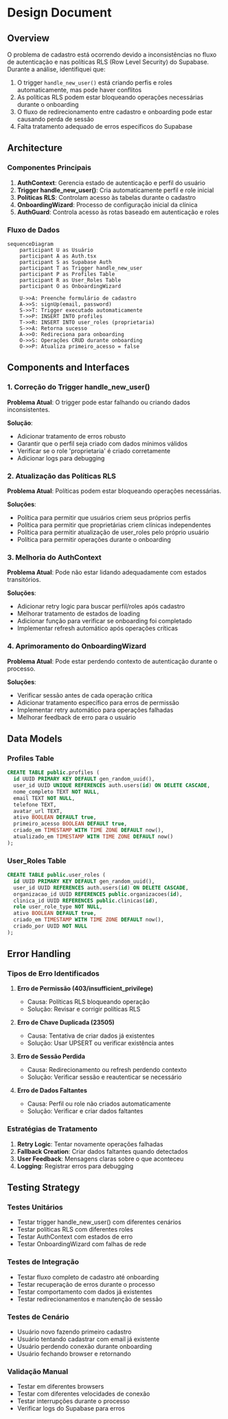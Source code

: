 # Design Document

## Overview

O problema de cadastro está ocorrendo devido a inconsistências no fluxo de autenticação e nas políticas RLS (Row Level Security) do Supabase. Durante a análise, identifiquei que:

1. O trigger `handle_new_user()` está criando perfis e roles automaticamente, mas pode haver conflitos
2. As políticas RLS podem estar bloqueando operações necessárias durante o onboarding
3. O fluxo de redirecionamento entre cadastro e onboarding pode estar causando perda de sessão
4. Falta tratamento adequado de erros específicos do Supabase

## Architecture

### Componentes Principais

1. **AuthContext**: Gerencia estado de autenticação e perfil do usuário
2. **Trigger handle_new_user()**: Cria automaticamente perfil e role inicial
3. **Políticas RLS**: Controlam acesso às tabelas durante o cadastro
4. **OnboardingWizard**: Processo de configuração inicial da clínica
5. **AuthGuard**: Controla acesso às rotas baseado em autenticação e roles

### Fluxo de Dados

```mermaid
sequenceDiagram
    participant U as Usuário
    participant A as Auth.tsx
    participant S as Supabase Auth
    participant T as Trigger handle_new_user
    participant P as Profiles Table
    participant R as User_Roles Table
    participant O as OnboardingWizard
    
    U->>A: Preenche formulário de cadastro
    A->>S: signUp(email, password)
    S->>T: Trigger executado automaticamente
    T->>P: INSERT INTO profiles
    T->>R: INSERT INTO user_roles (proprietaria)
    S->>A: Retorna sucesso
    A->>O: Redireciona para onboarding
    O->>S: Operações CRUD durante onboarding
    O->>P: Atualiza primeiro_acesso = false
```

## Components and Interfaces

### 1. Correção do Trigger handle_new_user()

**Problema Atual**: O trigger pode estar falhando ou criando dados inconsistentes.

**Solução**:
- Adicionar tratamento de erros robusto
- Garantir que o perfil seja criado com dados mínimos válidos
- Verificar se o role 'proprietaria' é criado corretamente
- Adicionar logs para debugging

### 2. Atualização das Políticas RLS

**Problema Atual**: Políticas podem estar bloqueando operações necessárias.

**Soluções**:
- Política para permitir que usuários criem seus próprios perfis
- Política para permitir que proprietárias criem clínicas independentes
- Política para permitir atualização de user_roles pelo próprio usuário
- Política para permitir operações durante o onboarding

### 3. Melhoria do AuthContext

**Problema Atual**: Pode não estar lidando adequadamente com estados transitórios.

**Soluções**:
- Adicionar retry logic para buscar perfil/roles após cadastro
- Melhorar tratamento de estados de loading
- Adicionar função para verificar se onboarding foi completado
- Implementar refresh automático após operações críticas

### 4. Aprimoramento do OnboardingWizard

**Problema Atual**: Pode estar perdendo contexto de autenticação durante o processo.

**Soluções**:
- Verificar sessão antes de cada operação crítica
- Adicionar tratamento específico para erros de permissão
- Implementar retry automático para operações falhadas
- Melhorar feedback de erro para o usuário

## Data Models

### Profiles Table
```sql
CREATE TABLE public.profiles (
  id UUID PRIMARY KEY DEFAULT gen_random_uuid(),
  user_id UUID UNIQUE REFERENCES auth.users(id) ON DELETE CASCADE,
  nome_completo TEXT NOT NULL,
  email TEXT NOT NULL,
  telefone TEXT,
  avatar_url TEXT,
  ativo BOOLEAN DEFAULT true,
  primeiro_acesso BOOLEAN DEFAULT true,
  criado_em TIMESTAMP WITH TIME ZONE DEFAULT now(),
  atualizado_em TIMESTAMP WITH TIME ZONE DEFAULT now()
);
```

### User_Roles Table
```sql
CREATE TABLE public.user_roles (
  id UUID PRIMARY KEY DEFAULT gen_random_uuid(),
  user_id UUID REFERENCES auth.users(id) ON DELETE CASCADE,
  organizacao_id UUID REFERENCES public.organizacoes(id),
  clinica_id UUID REFERENCES public.clinicas(id),
  role user_role_type NOT NULL,
  ativo BOOLEAN DEFAULT true,
  criado_em TIMESTAMP WITH TIME ZONE DEFAULT now(),
  criado_por UUID NOT NULL
);
```

## Error Handling

### Tipos de Erro Identificados

1. **Erro de Permissão (403/insufficient_privilege)**
   - Causa: Políticas RLS bloqueando operação
   - Solução: Revisar e corrigir políticas RLS

2. **Erro de Chave Duplicada (23505)**
   - Causa: Tentativa de criar dados já existentes
   - Solução: Usar UPSERT ou verificar existência antes

3. **Erro de Sessão Perdida**
   - Causa: Redirecionamento ou refresh perdendo contexto
   - Solução: Verificar sessão e reautenticar se necessário

4. **Erro de Dados Faltantes**
   - Causa: Perfil ou role não criados automaticamente
   - Solução: Verificar e criar dados faltantes

### Estratégias de Tratamento

1. **Retry Logic**: Tentar novamente operações falhadas
2. **Fallback Creation**: Criar dados faltantes quando detectados
3. **User Feedback**: Mensagens claras sobre o que aconteceu
4. **Logging**: Registrar erros para debugging

## Testing Strategy

### Testes Unitários
- Testar trigger handle_new_user() com diferentes cenários
- Testar políticas RLS com diferentes roles
- Testar AuthContext com estados de erro
- Testar OnboardingWizard com falhas de rede

### Testes de Integração
- Testar fluxo completo de cadastro até onboarding
- Testar recuperação de erros durante o processo
- Testar comportamento com dados já existentes
- Testar redirecionamentos e manutenção de sessão

### Testes de Cenário
- Usuário novo fazendo primeiro cadastro
- Usuário tentando cadastrar com email já existente
- Usuário perdendo conexão durante onboarding
- Usuário fechando browser e retornando

### Validação Manual
- Testar em diferentes browsers
- Testar com diferentes velocidades de conexão
- Testar interrupções durante o processo
- Verificar logs do Supabase para erros